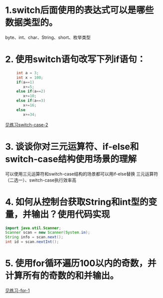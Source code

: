 # 1.switch后面使用的表达式可以是哪些数据类型的。
byte、int、char、String、short、枚举类型
# 2. 使用switch语句改写下列if语句：
```java
 	 int a = 3;
 	 int x = 100;
 	 if(a==1)
		x+=5;
 	 else if(a==2)
		x+=10;
 	 else if(a==3)
		x+=16;
 	 else		
		x+=34;
```
[见练习switch-case-2](https://www.yuque.com/u2324231/klk8hf/noga62#cj8pA)
# 3. 谈谈你对三元运算符、if-else和switch-case结构使用场景的理解
可以使用三元运算符和switch-case结构的场景都可以用if-else替换
三元运算符（二选一）、switch-case执行效率高


# 4. 如何从控制台获取String和int型的变量，并输出？使用代码实现
```java
import java.util.Scanner;
Scanner scan = new Scanner(System.in);
String info = scan.next();
int id = scan.nextInt();
```
# 5. 使用for循环遍历100以内的奇数，并计算所有的奇数的和并输出。
[见练习-for-1](https://www.yuque.com/u2324231/klk8hf/noga62#sXgCK)
